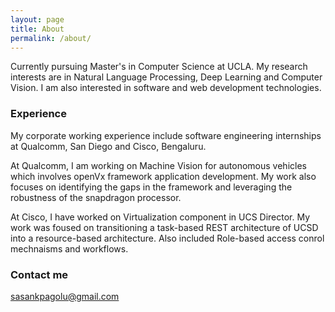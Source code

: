 ```yaml
---
layout: page
title: About
permalink: /about/
---
```


Currently pursuing Master's in Computer Science at UCLA. My research interests are in Natural Language Processing, Deep Learning and Computer Vision. I am also interested in software and web development technologies.

### Experience

My corporate working experience include software engineering internships at Qualcomm, San Diego and Cisco, Bengaluru.

At Qualcomm, I am working on Machine Vision for autonomous vehicles which involves openVx framework application development. My work also focuses on identifying the gaps in the framework and leveraging the robustness of the snapdragon processor.

At Cisco, I have worked on Virtualization component in UCS Director. My work was foused on transitioning a task-based REST architecture of UCSD into a resource-based architecture. Also included Role-based access conrol mechnaisms and workflows.

### Contact me

[sasankpagolu@gmail.com](mailto:sasankpagolu@gmail.com)
